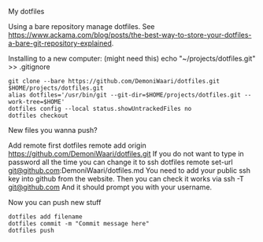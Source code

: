 My dotfiles

Using a bare repository manage dotfiles. See https://www.ackama.com/blog/posts/the-best-way-to-store-your-dotfiles-a-bare-git-repository-explained.

Installing to a new computer:
(might need this) echo "~/projects/dotfiles.git" >> .gitignore

	git clone --bare https://github.com/DemoniWaari/dotfiles.git $HOME/projects/dotfiles.git
	alias dotfiles='/usr/bin/git --git-dir=$HOME/projects/dotfiles.git --work-tree=$HOME'
	dotfiles config --local status.showUntrackedFiles no
	dotfiles checkout

New files you wanna push?

Add remote first
	dotfiles remote add origin https://github.com/DemoniWaari/dotfiles.git
If you do not want to type in password all the time you can change it to ssh
	dotfiles remote set-url git@github.com:DemoniWaari/dotfiles.md
You need to add your public ssh key into github from the website. Then you can check it works via
	ssh -T git@github.com
And it should prompt you with your username.

Now you can push new stuff

	dotfiles add filename
	dotfiles commit -m "Commit message here"
	dotfiles push
